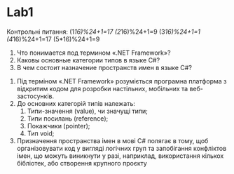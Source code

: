 # Lab1
Контрольні питання:
(1*16)%24+1=17
(2*16)%24+1=9
(3*16)%24+1=1
(4*16)%24+1=17
(5*16)%24+1=9

1. Что понимается под термином «.NET Framework»?
9. Каковы основные категории типов в языке C#?
17. В чем состоит назначение пространств имен в языке C#?

1) Під терміном «.NET Framework» розуміється програмна платформа з відкритим кодом для розробки настільних, мобільних та веб-застосунків.
9) До основних категорій типів належать:
    1. Типи-значення (value), чи значущі типи;
    2. Типи посилань (reference);
    3. Покажчики (pointer);
    4. Тип void;
17) Призначення пространства імен в мові C# полягає в тому, щоб організовувати код у вигляді логічних груп та запобігання конфліктов імен, 
що можуть виникнути у разі, наприклад, використання кількох бібліотек, або створення крупного проєкту
